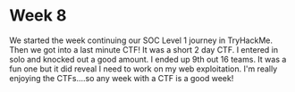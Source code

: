 # Week 8

We started the week continuing our SOC Level 1 journey in TryHackMe. Then we got into a last minute CTF! It was a short 2 day CTF. I entered in solo and knocked out a good amount. I ended up 9th out 16 teams. It was a fun one but it did reveal I need to work on my web exploitation. I'm really enjoying the CTFs....so any week with a CTF is a good week!

